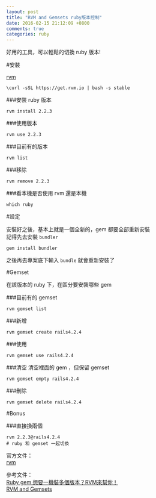 ```yaml
---
layout: post
title: "RVM and Gemsets ruby版本控制"
date: 2016-02-15 21:12:09 +0800
comments: true
categories: ruby
---
```

好用的工具，可以輕鬆的切換 ruby 版本!

<!-- more -->

#安裝

[rvm](https://rvm.io/)

```
\curl -sSL https://get.rvm.io | bash -s stable
```

###安裝 ruby 版本
```
rvm install 2.2.3
```


###使用版本
```
rvm use 2.2.3
```

###目前有的版本
```
rvm list
```

###移除
```
rvm remove 2.2.3
```

###看本機是否使用 rvm 還是本機
```
which ruby
```

#設定

安裝好之後，基本上就是一個全新的，gem 都要全部重新安裝  
記得先去安裝 `bundler`

```
gem install bundler
```

之後再去專案底下輸入 `bundle` 就會重新安裝了


#Gemset

在該版本的 ruby 下，在區分要安裝哪些 gem

###目前有的 gemset
```
rvm gemset list
```

###新增
```
rvm gemset create rails4.2.4
```

###使用
```
rvm gemset use rails4.2.4
```

###清空
清空裡面的 gem ，但保留 gemset
```
rvm gemset empty rails4.2.4
```

###刪除
```
rvm gemset delete rails4.2.4
```

#Bonus

###直接換兩個
```
rvm 2.2.3@rails4.2.4
# ruby 和 gemset 一起切換
```

官方文件：  
[rvm](https://rvm.io/)

參考文件：  
[Ruby gem 想要一機裝多個版本？RVM來幫你！](http://motion-express.com/blog/20141005-ruby-rvm-gemset)  
[RVM and Gemsets](http://blog.eddie.com.tw/2011/04/08/rvm-and-gemsets/)

